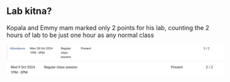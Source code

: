 ## Lab kitna?
Kopala and Emmy mam marked only 2 points for his lab, counting the 2 hours of lab to be just one hour as any normal class 

![alt text](image.png)
![alt text](image-1.png)
